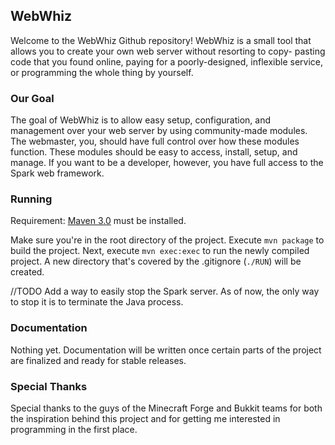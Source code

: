 ## WebWhiz

Welcome to the WebWhiz Github repository! WebWhiz is a small tool that
allows you to create your own web server without resorting to copy-
pasting code that you found online, paying for a poorly-designed,
inflexible service, or programming the whole thing by yourself.

### Our Goal

The goal of WebWhiz is to allow easy setup, configuration, and
management over your web server by using community-made modules. The
webmaster, you, should have full control over how these modules
function. These modules should be easy to access, install, setup, and
manage. If you want to be a developer, however, you have full access
to the Spark web framework.

### Running

Requirement: [Maven 3.0](https://maven.apache.org/) must be installed.

Make sure you're in the root directory of the project. Execute `mvn
package` to build the project. Next, execute `mvn exec:exec` to run the
newly compiled project. A new directory that's covered by the
.gitignore (`./RUN`) will be created.

//TODO Add a way to easily stop the Spark server. As of now, the only
way to stop it is to terminate the Java process.

### Documentation

Nothing yet. Documentation will be written once certain parts of the
project are finalized and ready for stable releases.

### Special Thanks

Special thanks to the guys of the Minecraft Forge and Bukkit teams for
both the inspiration behind this project and for getting me interested
in programming in the first place.
